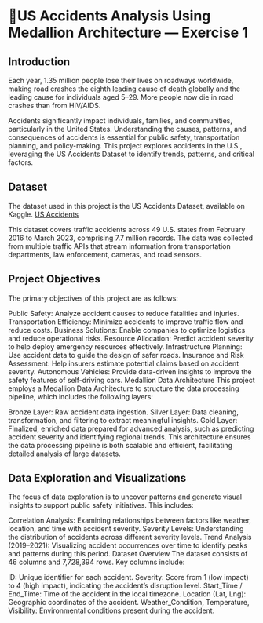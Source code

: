 # 🚧US Accidents Analysis Using Medallion Architecture — Exercise 1

## Introduction

Each year, 1.35 million people lose their lives on roadways worldwide, making road crashes the eighth leading cause of death globally and the leading cause for individuals aged 5–29. More people now die in road crashes than from HIV/AIDS.

Accidents significantly impact individuals, families, and communities, particularly in the United States. Understanding the causes, patterns, and consequences of accidents is essential for public safety, transportation planning, and policy-making. This project explores accidents in the U.S., leveraging the US Accidents Dataset to identify trends, patterns, and critical factors.

## Dataset
The dataset used in this project is the US Accidents Dataset, available on Kaggle. [US Accidents](https://www.kaggle.com/datasets/sobhanmoosavi/us-accidents)

This dataset covers traffic accidents across 49 U.S. states from February 2016 to March 2023, comprising 7.7 million records. The data was collected from multiple traffic APIs that stream information from transportation departments, law enforcement, cameras, and road sensors.

## Project Objectives
The primary objectives of this project are as follows:

Public Safety: Analyze accident causes to reduce fatalities and injuries.
Transportation Efficiency: Minimize accidents to improve traffic flow and reduce costs.
Business Solutions: Enable companies to optimize logistics and reduce operational risks.
Resource Allocation: Predict accident severity to help deploy emergency resources effectively.
Infrastructure Planning: Use accident data to guide the design of safer roads.
Insurance and Risk Assessment: Help insurers estimate potential claims based on accident severity.
Autonomous Vehicles: Provide data-driven insights to improve the safety features of self-driving cars.
Medallion Data Architecture
This project employs a Medallion Data Architecture to structure the data processing pipeline, which includes the following layers:

Bronze Layer: Raw accident data ingestion.
Silver Layer: Data cleaning, transformation, and filtering to extract meaningful insights.
Gold Layer: Finalized, enriched data prepared for advanced analysis, such as predicting accident severity and identifying regional trends.
This architecture ensures the data processing pipeline is both scalable and efficient, facilitating detailed analysis of large datasets.

## Data Exploration and Visualizations
The focus of data exploration is to uncover patterns and generate visual insights to support public safety initiatives. This includes:

Correlation Analysis: Examining relationships between factors like weather, location, and time with accident severity.
Severity Levels: Understanding the distribution of accidents across different severity levels.
Trend Analysis (2019–2021): Visualizing accident occurrences over time to identify peaks and patterns during this period.
Dataset Overview
The dataset consists of 46 columns and 7,728,394 rows. Key columns include:

ID: Unique identifier for each accident.
Severity: Score from 1 (low impact) to 4 (high impact), indicating the accident’s disruption level.
Start_Time / End_Time: Time of the accident in the local timezone.
Location (Lat, Lng): Geographic coordinates of the accident.
Weather_Condition, Temperature, Visibility: Environmental conditions present during the accident.
